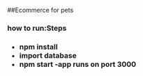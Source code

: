 ##Ecommerce for pets 

<h3>how to run:Steps<h3>

-  npm install 
- import database
- npm start 
-app runs on port 3000
